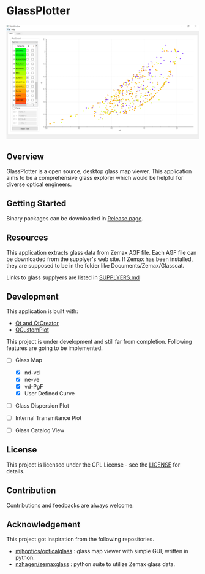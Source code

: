 # GlassPlotter

![demo](image/screenshot.png)

## Overview
GlassPlotter is a open source, desktop glass map viewer.  This application aims to be a comprehensive glass explorer which would be helpful for diverse optical engineers.


## Getting Started
Binary packages can be downloaded in [Release page](https://github.com/heterophyllus/glassplotter/releases).

## Resources
This application extracts glass data from Zemax AGF file.  Each AGF file can be downloaded from the supplyer's web site. If Zemax has been installed, they are supposed to be in the folder like Documents/Zemax/Glasscat.


Links to glass supplyers are listed in [SUPPLYERS.md](SUPPLYERS.md)

## Development
This application is built with:
- [Qt and QtCreator](https://www.qt.io)
- [QCustomPlot](https://www.qcustomplot.com)

This project is under development and still far from completion.  Following features are going to be implemented.

  + [ ] Glass Map
      - [x] nd-vd
      - [x] ne-ve
      - [x] vd-PgF
      - [x] User Defined Curve
  + [ ] Glass Dispersion Plot
  + [ ] Internal Transmitance Plot
  + [ ] Glass Catalog View
  

## License
This project is licensed under the GPL License - see the [LICENSE](LICENSE.md) for details.

## Contribution
Contributions and feedbacks are always welcome.

## Acknowledgement
This project got inspiration from the following repositories.

- [mjhoptics/opticalglass](https://github.com/mjhoptics/opticalglass) :
  glass map viewer with simple GUI, written in python.
- [nzhagen/zemaxglass](https://github.com/nzhagen/zemaxglass) : python suite to utilize Zemax glass data.
